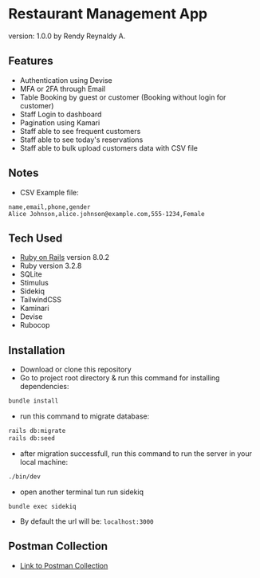 # Restaurant Management App

version: 1.0.0 by Rendy Reynaldy A.

## Features
- Authentication using Devise
- MFA or 2FA through Email
- Table Booking by guest or customer (Booking without login for customer)
- Staff Login to dashboard
- Pagination using Kamari
- Staff able to see frequent customers
- Staff able to see today's reservations
- Staff able to bulk upload customers data with CSV file

## Notes
- CSV Example file:
```
name,email,phone,gender
Alice Johnson,alice.johnson@example.com,555-1234,Female
```


## Tech Used
- [Ruby on Rails](https://rubyonrails.org/) version 8.0.2
- Ruby version 3.2.8
- SQLite
- Stimulus
- Sidekiq
- TailwindCSS
- Kaminari
- Devise
- Rubocop


## Installation
- Download or clone this repository
- Go to project root directory & run this command for installing dependencies:
```sh
bundle install
```
- run this command to migrate database:
```sh
rails db:migrate
rails db:seed
```
- after migration successfull, run this command to run the server in your local machine:
```sh
./bin/dev
```
- open another terminal tun run sidekiq
```
bundle exec sidekiq
```

- By default the url will be: <code>localhost:3000</code>

## Postman Collection
- [Link to Postman Collection](https://www.postman.com/rendy-personal-profile/workspace/rendy-public-api/collection/14027289-a871e25c-359b-4d40-acac-e197df215acd?action=share&creator=14027289)
